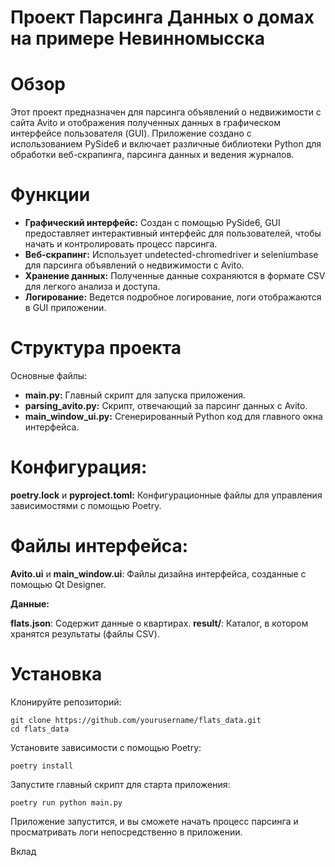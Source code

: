 # Проект Парсинга Данных о домах на примере Невинномысска

# Обзор

Этот проект предназначен для парсинга объявлений о недвижимости с сайта Avito и отображения полученных данных в графическом интерфейсе пользователя (GUI). Приложение создано с использованием PySide6 и включает различные библиотеки Python для обработки веб-скрапинга, парсинга данных и ведения журналов.

# Функции
- **Графический интерфейс:** Создан с помощью PySide6, GUI предоставляет интерактивный интерфейс для пользователей, чтобы начать и контролировать процесс парсинга.
- **Веб-скрапинг:** Использует undetected-chromedriver и seleniumbase для парсинга объявлений о недвижимости с Avito.
- **Хранение данных:** Полученные данные сохраняются в формате CSV для легкого анализа и доступа.
- **Логирование:** Ведется подробное логирование, логи отображаются в GUI приложении.

# Структура проекта
Основные файлы:

- **main.py:** Главный скрипт для запуска приложения.
- **parsing_avito.py:** Скрипт, отвечающий за парсинг данных с Avito.
- **main_window_ui.py:** Сгенерированный Python код для главного окна интерфейса.

# Конфигурация:

**poetry.lock** и **pyproject.toml:** Конфигурационные файлы для управления зависимостями с помощью Poetry.


# Файлы интерфейса:

**Avito.ui** и **main_window.ui**: Файлы дизайна интерфейса, созданные с помощью Qt Designer.

**Данные:**

**flats.json**: Содержит данные о квартирах.
**result/**: Каталог, в котором хранятся результаты (файлы CSV).


# Установка
Клонируйте репозиторий:

```
git clone https://github.com/yourusername/flats_data.git
cd flats_data
```

Установите зависимости с помощью Poetry:

```
poetry install
```

Запустите главный скрипт для старта приложения:

```
poetry run python main.py

```

Приложение запустится, и вы сможете начать процесс парсинга и просматривать логи непосредственно в приложении.

Вклад
